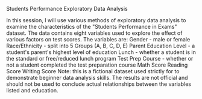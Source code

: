 Students Performance Exploratory Data Analysis

In this session, I will use various methods of exploratory data analysis to examine the characteristics of the "Students Performance in Exams" dataset.
The data contains eight variables used to explore the effect of various factors on test scores. The variables are:
Gender - male or female 
Race/Ethnicity - split into 5 Groups (A, B, C, D, E) 
Parent Education Level - a student's parent's highest level of education 
Lunch - whether a student is in the standard or free/reduced lunch program 
Test Prep Course - whether or not a student completed the test preparation course 
Math Score 
Reading Score 
Writing Score 
Note: this is a fictional dataset used strictly for to demonstrate beginner data analysis skills. 
The results are not official and should not be used to conclude actual relationships between the variables listed and education.
